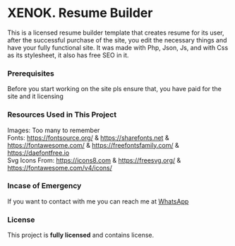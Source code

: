 # XENOK. Resume Builder

This is a licensed resume builder template that creates resume for its user, after the successful purchase of the site, you edit the necessary things and have your fully functional site. It was made with Php, Json, Js, and with Css as its stylesheet, it also has free SEO in it.

### Prerequisites

Before you start working on the site pls ensure that, you have paid for the site and it licensing

### Resources Used in This Project

Images: Too many to remember <br />
Fonts: https://fontsource.org/ & https://sharefonts.net & https://fontawesome.com/ & https://freefontsfamily.com/ & https://daefontfree.io <br />
Svg Icons From: https://icons8.com & https://freesvg.org/ & https://fontawesome.com/v4/icons/  <br />


### Incase of Emergency

If you want to contact with me you can reach me at [WhatsApp](https://wa.me/2348182540860?text=Hi%20am%20)

### License

This project is **fully licensed** and contains license.
